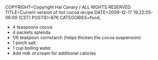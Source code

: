 COPYRIGHT=Copyright Hal Canary / ALL RIGHTS RESERVED
TITLE=Current version of hot cocoa recipe
DATE=2009-12-17 19:22:05-06:00 (CST)
POSTID=876
CATEGORIES=food;

*   4 teaspoons cocoa
*   4 packets splenda
*   1/6 teaspoon cornstarch (helps thicken the cocoa suspension)
*   1 pinch salt
*   1 cup boiling water
*   Add milk or cream for additional calories
